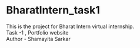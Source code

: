 # BharatIntern_task1
This is the project for Bharat Intern virtual internship.
<br>
Task -1 ,
Portfolio website
<br>
Author - Shamayita Sarkar
